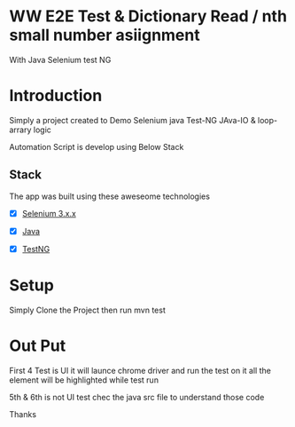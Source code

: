 # WW E2E Test & Dictionary Read / nth small number asiignment 
  With Java Selenium test NG

# Introduction
Simply a project created to Demo Selenium java Test-NG  JAva-IO & loop-arrary logic 

Automation Script is develop using Below Stack
## Stack
The app was built using these aweseome technologies

- [x] [Selenium 3.x.x](https://www.seleniumhq.org/)
- [x] [Java](https://www.oracle.com/java/index.html)
- [x] [TestNG](http://testng.org/doc//)




Setup 
=================

Simply Clone the Project 
then run 
mvn test 

Out Put 
=================
First 4 Test is UI it will launce chrome driver and run the test on it 
all the element will be highlighted while test run 

5th & 6th is not UI test 
chec the java src file to understand those code 

Thanks 


